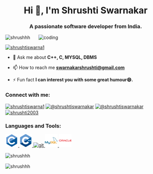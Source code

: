 <h1 align="center">Hi 👋, I'm Shrushti Swarnakar</h1>
<h3 align="center">A passionate software developer from India.</h3>

<img align="right" alt="coding" width="400" src="https://mir-s3-cdn-cf.behance.net/project_modules/disp/601014116770475.6068beff4640a.gif">

<p align="left"> <img src="https://komarev.com/ghpvc/?username=shrushhh&label=Profile%20views&color=0e75b6&style=flat" alt="shrushhh" /> </p>

<p align="left"> <a href="https://twitter.com/shrushtiswarna1" target="blank"><img src="https://img.shields.io/twitter/follow/shrushtiswarna1?logo=twitter&style=for-the-badge" alt="shrushtiswarna1" /></a> </p>

- 💬 Ask me about **C++, C, MYSQL, DBMS**

- 📫 How to reach me **swarnakarshrushti@gmail.com**

- ⚡ Fun fact **I can interest you with some great humour😄.**

<h3 align="left">Connect with me:</h3>
<p align="left">
<a href="https://twitter.com/shrushtiswarna1" target="blank"><img align="center" src="https://raw.githubusercontent.com/rahuldkjain/github-profile-readme-generator/master/src/images/icons/Social/twitter.svg" alt="shrushtiswarna1" height="30" width="40" /></a>
<a href="https://kaggle.com/@shrushtiswarnakar" target="blank"><img align="center" src="https://raw.githubusercontent.com/rahuldkjain/github-profile-readme-generator/master/src/images/icons/Social/kaggle.svg" alt="@shrushtiswarnakar" height="30" width="40" /></a>
<a href="https://www.youtube.com/c/@shrushtiswarnakar" target="blank"><img align="center" src="https://raw.githubusercontent.com/rahuldkjain/github-profile-readme-generator/master/src/images/icons/Social/youtube.svg" alt="@shrushtiswarnakar" height="30" width="40" /></a>
<a href="https://www.leetcode.com/shrushti2003" target="blank"><img align="center" src="https://raw.githubusercontent.com/rahuldkjain/github-profile-readme-generator/master/src/images/icons/Social/leet-code.svg" alt="shrushti2003" height="30" width="40" /></a>
</p>

<h3 align="left">Languages and Tools:</h3>
<p align="left"> <a href="https://www.cprogramming.com/" target="_blank" rel="noreferrer"> <img src="https://raw.githubusercontent.com/devicons/devicon/master/icons/c/c-original.svg" alt="c" width="40" height="40"/> </a> <a href="https://www.w3schools.com/cpp/" target="_blank" rel="noreferrer"> <img src="https://raw.githubusercontent.com/devicons/devicon/master/icons/cplusplus/cplusplus-original.svg" alt="cplusplus" width="40" height="40"/> </a> <a href="https://git-scm.com/" target="_blank" rel="noreferrer"> <img src="https://www.vectorlogo.zone/logos/git-scm/git-scm-icon.svg" alt="git" width="40" height="40"/> </a> <a href="https://www.mysql.com/" target="_blank" rel="noreferrer"> <img src="https://raw.githubusercontent.com/devicons/devicon/master/icons/mysql/mysql-original-wordmark.svg" alt="mysql" width="40" height="40"/> </a> <a href="https://www.oracle.com/" target="_blank" rel="noreferrer"> <img src="https://raw.githubusercontent.com/devicons/devicon/master/icons/oracle/oracle-original.svg" alt="oracle" width="40" height="40"/> </a> </p>

<p><img align="center" src="https://github-readme-stats.vercel.app/api/top-langs?username=shrushhh&show_icons=true&locale=en&layout=compact" alt="shrushhh" /></p>

<p><img align="center" src="https://github-readme-streak-stats.herokuapp.com/?user=shrushhh&" alt="shrushhh" /></p>

